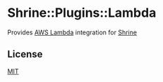 # Shrine::Plugins::Lambda
Provides [AWS Lambda] integration for [Shrine]

## License

[MIT](/LICENSE.txt)

[Shrine]: https://github.com/janko-m/shrine
[AWS Lambda]: https://aws.amazon.com/lambda
